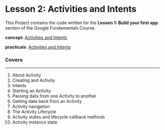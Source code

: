 # Lesson 2: Activities and Intents

This Project contains the code written for the **Lesson 1: Build your first app** section of the Google Fundamentals Course.

**concept**: [Activities and Intents](https://google-developer-training.github.io/android-developer-fundamentals-course-concepts-v2/unit-1-get-started/lesson-2-activities-and-intents/2-1-c-activities-and-intents/2-1-c-activities-and-intents.html)

**practicals**: [Activities and Intents](https://codelabs.developers.google.com/codelabs/android-training-create-an-activity/#0)

### Covers
-----------
1. About Activity
2. Creating and Activity
3. Intents
4. Starting an Activity
5. Passing data from one Activity to another
6. Getting data back from an Activity
7. Activity navigation
8. The Activity Lifecycle
9. Activity states and lifecycle callback methods
10. Activity instance state